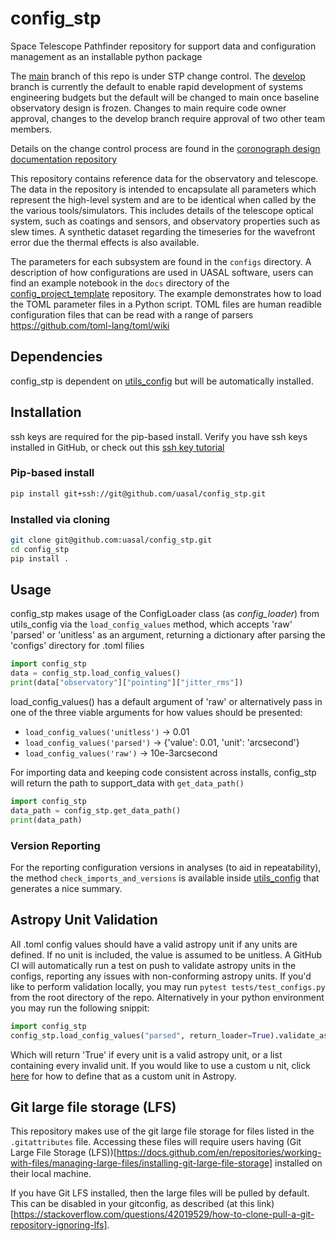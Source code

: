 # config_stp

Space Telescope Pathfinder repository for support data and configuration management as an installable python package 
 
The [main](https://github.com/uasal/config_stp/tree/main) branch of this repo is under STP change control. The [develop](https://github.com/uasal/config_stp/tree/develop) branch is currently the default to enable rapid development of systems engineering budgets but the default will be changed to main once baseline observatory design is frozen. Changes to main require code owner approval, changes to the develop branch require approval of two other team members.

Details on the change control process are found in the [coronograph design documentation repository](https://github.com/uasal/spacecoron_design_docs)

This repository contains reference data for the observatory and telescope.
The data in the repository is intended to encapsulate all parameters which represent the high-level system and are to be identical when called by the the various tools/simulators.
This includes details of the telescope optical system, such as coatings and sensors, and observatory properties such as slew times.
A synthetic dataset regarding the timeseries for the wavefront error due the thermal effects is also available.

The parameters for each subsystem are found in the `configs` directory.
A description of how configurations are used in UASAL software, users can find an example notebook in the `docs` directory of the  [config_project_template](https://github.com/uasal/config_project_template) repository. 
The example demonstrates how to load the TOML parameter files in a Python script.
TOML files are human readible configuration files that can be read with a range of parsers https://github.com/toml-lang/toml/wiki

## Dependencies
config_stp is dependent on [utils_config](https://github.com/uasal/utils_config) but will be automatically installed. 

## Installation
ssh keys are required for the pip-based install. Verify you have ssh keys installed in GitHub, or check out this [ssh key tutorial](https://github.com/uasal/lab_documents/blob/main/ssh_key_tutorial.md)

### Pip-based install
```sh
pip install git+ssh://git@github.com/uasal/config_stp.git
```

### Installed via cloning
```sh
git clone git@github.com:uasal/config_stp.git
cd config_stp
pip install .
```

## Usage
config_stp makes usage of the ConfigLoader class (as *config_loader*) from utils_config via the `load_config_values` method, which accepts 'raw' 'parsed' or 'unitless' as an argument, returning a dictionary after parsing the 'configs' directory for .toml filies
```python
import config_stp
data = config_stp.load_config_values()
print(data["observatory"]["pointing"]["jitter_rms"])
```

load_config_values() has a default argument of 'raw' or alternatively pass in one of the three viable arguments for how values should be presented: 
- `load_config_values('unitless')` -> 0.01
- `load_config_values('parsed')` -> {'value': 0.01, 'unit': 'arcsecond'}
- `load_config_values('raw')` -> 10e-3arcsecond

For importing data and keeping code consistent across installs, config_stp will return the path to support_data with `get_data_path()`
```python
import config_stp
data_path = config_stp.get_data_path()
print(data_path)
```

### Version Reporting

For the reporting configuration versions in analyses (to aid in repeatability), the method `check_imports_and_versions` is available inside [utils_config](https://github.com/uasal/utils_config) that generates a nice summary. 

## Astropy Unit Validation

All .toml config values should have a valid astropy unit if any units are defined. If no unit is included, the value is assumed to be unitless. A GitHub CI will automatically run a test on push to validate astropy units in the configs, reporting any issues with non-conforming astropy units. If you'd like to perform validation locally, you may run `pytest tests/test_configs.py` from the root directory of the repo. Alternatively in your python environment you may run the following snippit:
```python
import config_stp
config_stp.load_config_values("parsed", return_loader=True).validate_astropy()
```
Which will return 'True' if every unit is a valid astropy unit, or a list containing every invalid unit. If you would like to use a custom u
nit, click [here](https://docs.astropy.org/en/stable/units/combining_and_defining.html#defining-units) for how to define that as a custom unit in Astropy. 

## Git large file storage (LFS)

This repository makes use of the git large file storage for files listed in the `.gitattributes` file.
Accessing these files will require users having (Git Large File Storage (LFS))[https://docs.github.com/en/repositories/working-with-files/managing-large-files/installing-git-large-file-storage] installed on their local machine.

If you have Git LFS installed, then the large files will be pulled by default.
This can be disabled in your gitconfig, as described (at this link)[https://stackoverflow.com/questions/42019529/how-to-clone-pull-a-git-repository-ignoring-lfs].
